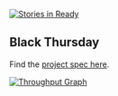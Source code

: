 [![Stories in Ready](https://badge.waffle.io/j-sm-n/black_thursday.svg?label=ready&title=Ready)](http://waffle.io/j-sm-n/black_thursday)

## Black Thursday

Find the [project spec here](https://github.com/turingschool/curriculum/blob/master/source/projects/black_thursday.markdown).

[![Throughput Graph](https://graphs.waffle.io/j-sm-n/black_thursday/throughput.svg)](https://waffle.io/j-sm-n/black_thursday/metrics/throughput)

